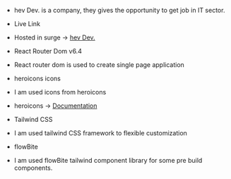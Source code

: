 + hev Dev. is a company, they gives the opportunity to get job in IT sector.

+ Live Link
+ Hosted in surge -> [hev Dev.](https://fumbling-passenger.surge.sh/)

+ React Router Dom v6.4
+ React router dom is used to create single page application

+ heroicons icons
+ I am used icons from heroicons
+ heroicons -> [Documentation]([https://pages.github.com/](https://github.com/tailwindlabs/heroicons))

+ Tailwind CSS
+ I am used tailwind CSS framework to flexible customization

+ flowBite
+ I am used flowBite tailwind component library for some pre build components.
